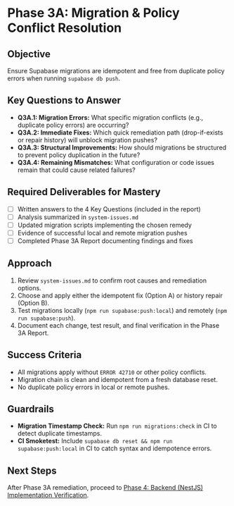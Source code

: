 # Phase 3A: Migration & Policy Conflict Resolution

## Objective

Ensure Supabase migrations are idempotent and free from duplicate policy errors when running `supabase db push`.

## Key Questions to Answer

- **Q3A.1: Migration Errors:** What specific migration conflicts (e.g., duplicate policy errors) are occurring?  
- **Q3A.2: Immediate Fixes:** Which quick remediation path (drop-if-exists or repair history) will unblock migration pushes?  
- **Q3A.3: Structural Improvements:** How should migrations be structured to prevent policy duplication in the future?  
- **Q3A.4: Remaining Mismatches:** What configuration or code issues remain that could cause related failures?  

## Required Deliverables for Mastery

- [ ] Written answers to the 4 Key Questions (included in the report)  
- [ ] Analysis summarized in `system-issues.md`  
- [ ] Updated migration scripts implementing the chosen remedy  
- [ ] Evidence of successful local and remote migration pushes  
- [ ] Completed Phase 3A Report documenting findings and fixes  

## Approach

1. Review `system-issues.md` to confirm root causes and remediation options.  
2. Choose and apply either the idempotent fix (Option A) or history repair (Option B).  
3. Test migrations locally (`npm run supabase:push:local`) and remotely (`npm run supabase:push`).  
4. Document each change, test result, and final verification in the Phase 3A Report.  

## Success Criteria

- All migrations apply without `ERROR 42710` or other policy conflicts.  
- Migration chain is clean and idempotent from a fresh database reset.  
- No duplicate policy errors in local or remote pushes.  

## Guardrails

- **Migration Timestamp Check:** Run `npm run migrations:check` in CI to detect duplicate timestamps.
- **CI Smoketest:** Include `supabase db reset && npm run supabase:push:local` in CI to catch syntax and idempotence errors.

## Next Steps

After Phase 3A remediation, proceed to [Phase 4: Backend (NestJS) Implementation Verification](../phase4/README.md).